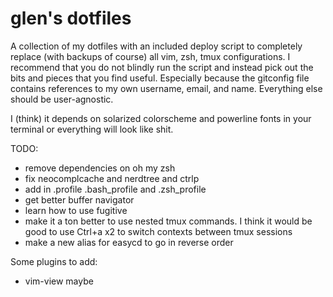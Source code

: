 # glen's dotfiles
A collection of my dotfiles with an included deploy script to completely replace (with backups of course) all vim, zsh, tmux configurations.
I recommend that you do not blindly run the script and instead pick out the bits and pieces that you find useful.
Especially because the gitconfig file contains references to my own username, email, and name. Everything else should be user-agnostic.

I (think) it depends on solarized colorscheme and powerline fonts in your terminal or everything will look like shit.

TODO:
* remove dependencies on oh my zsh
* fix neocomplcache and nerdtree and ctrlp
* add in .profile .bash_profile and .zsh_profile
* get better buffer navigator
* learn how to use fugitive
* make it a ton better to use nested tmux commands. I think it would be good to use Ctrl+a x2 to switch contexts between tmux sessions
* make a new alias for easycd to go in reverse order

Some plugins to add:
* vim-view maybe

